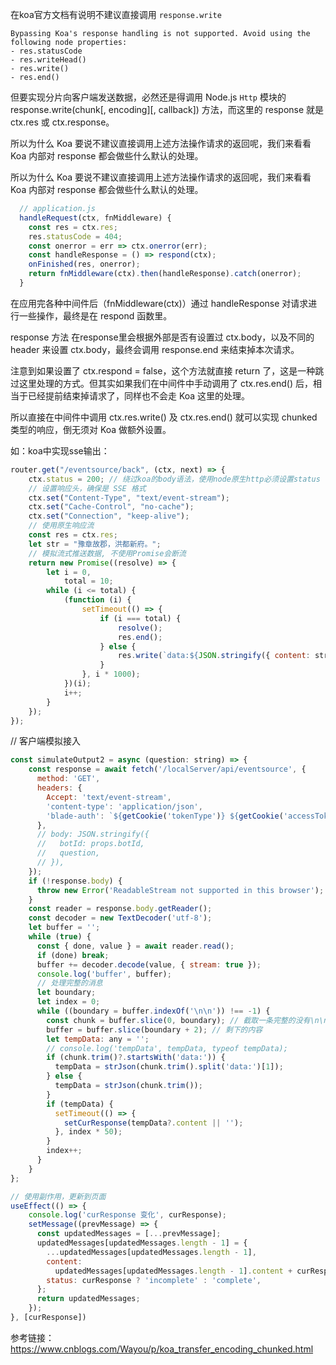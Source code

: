 在koa官方文档有说明不建议直接调用 `response.write` 
```
Bypassing Koa's response handling is not supported. Avoid using the following node properties:
- res.statusCode
- res.writeHead()
- res.write()
- res.end()
```
但要实现分片向客户端发送数据，必然还是得调用 Node.js `Http` 模块的 response.write(chunk[, encoding][, callback]) 方法，而这里的 response 就是 ctx.res 或 ctx.response。

所以为什么 Koa 要说不建议直接调用上述方法操作请求的返回呢，我们来看看 Koa 内部对 response 都会做些什么默认的处理。

所以为什么 Koa 要说不建议直接调用上述方法操作请求的返回呢，我们来看看 Koa 内部对 response 都会做些什么默认的处理。

```js 
  // application.js
  handleRequest(ctx, fnMiddleware) {
    const res = ctx.res;
    res.statusCode = 404;
    const onerror = err => ctx.onerror(err);
    const handleResponse = () => respond(ctx);
    onFinished(res, onerror);
    return fnMiddleware(ctx).then(handleResponse).catch(onerror);
  }
```
在应用完各种中间件后（fnMiddleware(ctx)）通过 handleResponse 对请求进行一些操作，最终是在 respond 函数里。

response 方法
在response里会根据外部是否有设置过 ctx.body，以及不同的 header 来设置 ctx.body，最终会调用 response.end 来结束掉本次请求。

注意到如果设置了 ctx.respond = false，这个方法就直接 return 了，这是一种跳过这里处理的方式。但其实如果我们在中间件中手动调用了 ctx.res.end() 后，相当于已经提前结束掉请求了，同样也不会走 Koa 这里的处理。

所以直接在中间件中调用 ctx.res.write() 及 ctx.res.end() 就可以实现 chunked 类型的响应，倒无须对 Koa 做额外设置。

如：koa中实现sse输出：
```js
router.get("/eventsource/back", (ctx, next) => {
    ctx.status = 200; // 绕过koa的body语法，使用node原生http必须设置status
    // 设置响应头，确保是 SSE 格式
    ctx.set("Content-Type", "text/event-stream");
    ctx.set("Cache-Control", "no-cache");
    ctx.set("Connection", "keep-alive");
    // 使用原生响应流
    const res = ctx.res;
    let str = "豫章故郡，洪都新府。";
    // 模拟流式推送数据, 不使用Promise会断流
    return new Promise((resolve) => {
        let i = 0,
            total = 10;
        while (i <= total) {
            (function (i) {
                setTimeout(() => {
                    if (i === total) {
                        resolve();
                        res.end();
                    } else {
                        res.write(`data:${JSON.stringify({ content: str[i] })}\n\n`); // \n\n必须的
                    }
                }, i * 1000);
            })(i);
            i++;
        }
    });
});
```

// 客户端模拟接入
```js
const simulateOutput2 = async (question: string) => {
    const response = await fetch('/localServer/api/eventsource', {
      method: 'GET',
      headers: {
        Accept: 'text/event-stream',
        'content-type': 'application/json',
        'blade-auth': `${getCookie('tokenType')} ${getCookie('accessToken')}`,
      },
      // body: JSON.stringify({
      //   botId: props.botId,
      //   question,
      // }),
    });
    if (!response.body) {
      throw new Error('ReadableStream not supported in this browser');
    }
    const reader = response.body.getReader();
    const decoder = new TextDecoder('utf-8');
    let buffer = '';
    while (true) {
      const { done, value } = await reader.read();
      if (done) break;
      buffer += decoder.decode(value, { stream: true });
      console.log('buffer', buffer);
      // 处理完整的消息
      let boundary;
      let index = 0;
      while ((boundary = buffer.indexOf('\n\n')) !== -1) {
        const chunk = buffer.slice(0, boundary); // 截取一条完整的没有\n\n消息
        buffer = buffer.slice(boundary + 2); // 剩下的内容
        let tempData: any = '';
        // console.log('tempData', tempData, typeof tempData);
        if (chunk.trim()?.startsWith('data:')) {
          tempData = strJson(chunk.trim().split('data:')[1]);
        } else {
          tempData = strJson(chunk.trim());
        }
        if (tempData) {
          setTimeout(() => {
            setCurResponse(tempData?.content || '');
          }, index * 50);
        }
        index++;
      }
    }
};

// 使用副作用，更新到页面
useEffect(() => {
    console.log('curResponse 变化', curResponse);
    setMessage((prevMessage) => {
      const updatedMessages = [...prevMessage];
      updatedMessages[updatedMessages.length - 1] = {
        ...updatedMessages[updatedMessages.length - 1],
        content:
          updatedMessages[updatedMessages.length - 1].content + curResponse,
        status: curResponse ? 'incomplete' : 'complete',
      };
      return updatedMessages;
    });
}, [curResponse])
```

参考链接：https://www.cnblogs.com/Wayou/p/koa_transfer_encoding_chunked.html